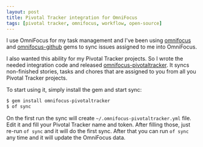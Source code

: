 ```yaml
---
layout: post
title: Pivotal Tracker integration for OmniFocus
tags: [pivotal tracker, omnifocus, workflow, open-source]
---
```


I use OmniFocus for my task management and I've been using [omnifocus](https://rubygems.org/gems/omnifocus) and [omnifocus-github](https://rubygems.org/gems/omnifocus-github) gems to sync issues assigned to me into OmniFocus.

I also wanted this ability for my Pivotal Tracker projects. So I wrote the needed integration code and released [omnifocus-pivotaltracker](https://rubygems.org/gems/omnifocus-pivotaltracker). It syncs non-finished stories, tasks and chores that are assigned to you from all you Pivotal Tracker projects.

To start using it, simply install the gem and start sync:

```sh
$ gem install omnifocus-pivotaltracker
$ of sync
```

On the first run the sync will create `~/.omnifocus-pivotaltracker.yml` file. Edit it and fill your Pivotal Tracker name and token. After filling those, just re-run `of sync` and it will do the first sync. After that you can run `of sync` any time and it will update the OmniFocus data.
